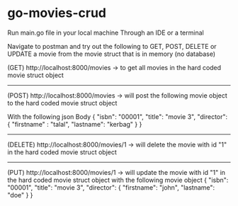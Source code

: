 # go-movies-crud
Run main.go file in your local machine
  Through an IDE or a terminal
  
  
Navigate to postman and try out the following to GET, POST, DELETE or UPDATE a movie from the movie struct that is in memory (no database)

(GET) http://localhost:8000/movies -> to get all movies in the hard coded movie struct object
_______________________________________ 
(POST) http://localhost:8000/movies -> will post the following movie object to the hard coded movie struct object

With the following json Body 
{
    "isbn": "00001",
    "title": "movie 3",
    "director": {
        "firstname" : "talal",
        "lastname": "kerbag"
    }
}
_______________________________________
(DELETE) http://localhost:8000/movies/1 -> will delete the movie with id "1" in the hard coded movie struct object
_______________________________________
(PUT) http://localhost:8000/movies/1 -> will update the movie with id "1" in the hard coded movie struct object with the following movie object
 {
        "isbn": "00001",
        "title": "movie 3",
        "director": {
            "firstname": "john",
            "lastname": "doe"
        }
    }
